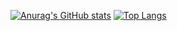 [![Anurag's GitHub stats](https://github-readme-stats.vercel.app/api?username=finnjefferis&show_icons=true&theme=radical&count_private=true)](https://github.com/anuraghazra/github-readme-stats)
[![Top Langs](https://github-readme-stats.vercel.app/api/top-langs/?username=finnjefferis&langs_count=5)](https://github.com/anuraghazra/github-readme-stats)